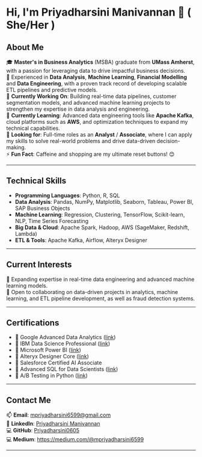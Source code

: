 # Hi, I'm Priyadharsini Manivannan 👋 ( She/Her )

## **About Me**  
🎓 **Master's in Business Analytics** (MSBA) graduate from **UMass Amherst**, with a passion for leveraging data to drive impactful business decisions.  
💼 Experienced in **Data Analysis**, **Machine Learning**, **Financial Modelling** and **Data Engineering**, with a proven track record of developing scalable ETL pipelines and predictive models.  
🔭 **Currently Working On**: Building real-time data pipelines, customer segmentation models, and advanced machine learning projects to strengthen my expertise in data analysis and engineering.  
🌱 **Currently Learning**: Advanced data engineering tools like **Apache Kafka**, cloud platforms such as **AWS**, and optimization techniques to expand my technical capabilities.  
🌟 **Looking for**: Full-time roles as an **Analyst** / **Associate**, where I can apply my skills to solve real-world problems and drive data-driven decision-making.  
⚡ **Fun Fact**: Caffeine and shopping are my ultimate reset buttons! 😊  

---

## **Technical Skills**  
- **Programming Languages**: Python, R, SQL  
- **Data Analysis**: Pandas, NumPy, Matplotlib, Seaborn, Tableau, Power BI, SAP Business Objects  
- **Machine Learning**: Regression, Clustering, TensorFlow, Scikit-learn, NLP, Time Series Forecasting  
- **Big Data & Cloud**: Apache Spark, Hadoop, AWS (SageMaker, Redshift, Lambda)  
- **ETL & Tools**: Apache Kafka, Airflow, Alteryx Designer  

---

## **Current Interests**  
🌱 Expanding expertise in real-time data engineering and advanced machine learning models.  
🤝 Open to collaborating on data-driven projects in analytics, machine learning, and ETL pipeline development, as well as fraud detection systems.  

---

## **Certifications** 
- 📜 Google Advanced Data Analytics ([link](https://www.coursera.org/account/accomplishments/professional-cert/certificate/VOW92ZB2GPSR))
- 📜 IBM Data Science Professional ([link](https://coursera.org/share/4e19b58b57dbc07893e681a90da16f2d))
- 📜 Microsoft Power BI ([link](https://www.coursera.org/account/accomplishments/specialization/Y9V3JM0FT8M2))
- 📜 Alteryx Designer Core ([link](https://www.credly.com/badges/2840653e-cc28-48e3-a6bd-90959344b4cf/public_url))
- 📜 Salesforce Certified AI Associate
- 📜 Advanced SQL for Data Scientists ([link](https://www.linkedin.com/learning/certificates/5ee204e185bea2da77b74e714eef4aff53c93080a607a11d551ab215b4842a5d?trk=share_certificate))
- 📜 A/B Testing in Python ([link](https://www.datacamp.com/statement-of-accomplishment/course/86112b0df4fcfa3c14bce18bab5b269d8ae61af6?raw=1))

---


## **Contact Me**  
📫 **Email**: [mpriyadharsini6599@gmail.com](mailto:mpriyadharsini6599@gmail.com)  
💼 **LinkedIn**: [Priyadharsini Manivannan](https://www.linkedin.com/in/priyadharsini-manivannan)  
💻 **GitHub**: [Priyadharsini0605](https://github.com/Priyadharsini0605)  
💻 **Medium**: https://medium.com/@mpriyadharsini6599

---
